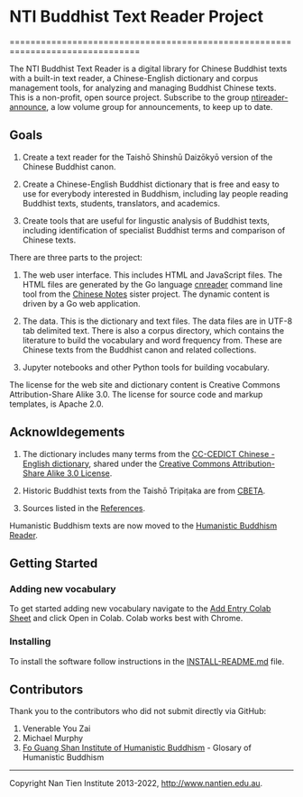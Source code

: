 # NTI Buddhist Text Reader Project
===============================================================================

The NTI Buddhist Text Reader is a digital library for Chinese Buddhist texts
with a built-in text reader, a Chinese-English dictionary and corpus management
tools, for analyzing and managing Buddhist Chinese texts. This is a non-profit,
open source project. Subscribe to the group
[ntireader-announce](https://groups.google.com/forum/#!forum/ntireader-announce),
a low volume group for announcements, to keep up to date.

## Goals

1. Create a text reader for the Taishō Shinshū Daizōkyō version of the 
   Chinese Buddhist canon.

2. Create a Chinese-English Buddhist dictionary that is free and easy to use for 
   everybody interested in Buddhism, including lay people reading Buddhist
   texts, students, translators, and academics.

3. Create tools that are useful for lingustic analysis of Buddhist texts,
   including identification of specialist Buddhist terms and comparison of
   Chinese texts.

There are three parts to the project:

1. The web user interface. This includes HTML and JavaScript files. 
   The HTML files are generated by the Go language 
   [cnreader](https://github.com/alexamies/chinesenotes.com/tree/master/go/src/cnreader)
   command line tool from the [Chinese Notes](http://chinesenotes.com) sister
   project. The dynamic content is driven by a Go web application.

2. The data. This is the dictionary and text files. The data files are in UTF-8
   tab delimited text. There is also a corpus directory, which contains the
   literature to build the vocabulary and word frequency from. These are
   Chinese texts from the Buddhist canon and related collections.

3. Jupyter notebooks and other Python tools for building vocabulary.

The license for the web site and dictionary content is Creative Commons 
Attribution-Share Alike 3.0. The license for source code and markup templates, 
is Apache 2.0.

## Acknowldegements

1. The dictionary includes many terms from the [CC-CEDICT Chinese - English 
   dictionary](http://cc-cedict.org/wiki/), shared under the 
   [Creative Commons Attribution-Share Alike 3.0
   License](http://creativecommons.org/licenses/by-sa/3.0/).

2. Historic Buddhist texts from the Taishō Tripiṭaka are from
   [CBETA](http://cbeta.org).

3. Sources listed in the [References](http://ntireader.org/references.html).

Humanistic Buddhism texts are now moved to the [Humanistic Buddhism
Reader](http://hbreader.org/).

## Getting Started

### Adding new vocabulary

To get started adding new vocabulary navigate to the 
[Add Entry Colab Sheet](https://github.com/alexamies/chinesenotes.com/blob/master/python/add_mod_entry.ipynb)
and click Open in Colab. Colab works best with Chrome.

### Installing

To install the software follow instructions in the
[INSTALL-README.md](INSTALL-README.md)
file.

## Contributors

Thank you to the contributors who did not submit directly via GitHub:

1. Venerable You Zai
2. Michael Murphy
3. [Fo Guang Shan Institute of Humanistic Buddhism](https://www.fgsihb.org) - Glosary of Humanistic Buddhism

-------------------------------------------------------------------------------
Copyright Nan Tien Institute 2013-2022, http://www.nantien.edu.au.
